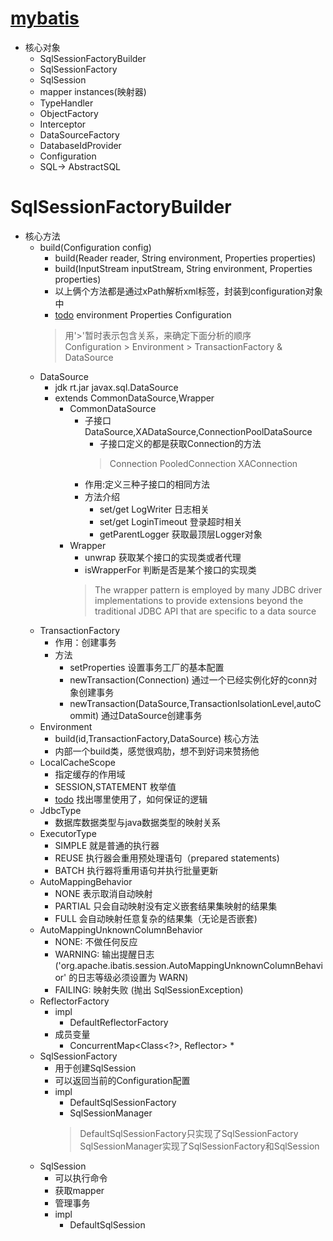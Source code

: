# [mybatis](http://www.mybatis.org/mybatis-3/zh/index.html)
* 核心对象
    * SqlSessionFactoryBuilder
    * SqlSessionFactory
    * SqlSession
    * mapper instances(映射器)
    * TypeHandler 
    * ObjectFactory
    * Interceptor
    * DataSourceFactory
    * DatabaseIdProvider
    * Configuration
    * SQL-> AbstractSQL
    
# SqlSessionFactoryBuilder
* 核心方法
    * build(Configuration config)
        * build(Reader reader, String environment, Properties properties)
        * build(InputStream inputStream, String environment, Properties properties)
        * 以上俩个方法都是通过xPath解析xml标签，封装到configuration对象中
        * [todo]() environment Properties Configuration
        > 用'>'暂时表示包含关系，来确定下面分析的顺序  
        Configuration > Environment > TransactionFactory & DataSource
    * DataSource
        * jdk rt.jar javax.sql.DataSource
        * extends CommonDataSource,Wrapper
            * CommonDataSource
                * 子接口 DataSource,XADataSource,ConnectionPoolDataSource
                    * 子接口定义的都是获取Connection的方法
                    > Connection PooledConnection XAConnection
                * 作用:定义三种子接口的相同方法
                * 方法介绍
                    * set/get LogWriter 日志相关
                    * set/get LoginTimeout 登录超时相关
                    * getParentLogger 获取最顶层Logger对象
            * Wrapper
                * unwrap 获取某个接口的实现类或者代理
                * isWrapperFor  判断是否是某个接口的实现类
                > The wrapper pattern is employed by many JDBC driver implementations to provide extensions beyond the traditional JDBC API that are specific to a data source
    * TransactionFactory
        * 作用：创建事务
        * 方法
            * setProperties 设置事务工厂的基本配置
            * newTransaction(Connection) 通过一个已经实例化好的conn对象创建事务
            * newTransaction(DataSource,TransactionIsolationLevel,autoCommit) 通过DataSource创建事务
    * Environment
        * build(id,TransactionFactory,DataSource) 核心方法
        * 内部一个build类，感觉很鸡肋，想不到好词来赞扬他
    * LocalCacheScope
        * 指定缓存的作用域
        * SESSION,STATEMENT 枚举值
        * [todo]() 找出哪里使用了，如何保证的逻辑
    * JdbcType
        * 数据库数据类型与java数据类型的映射关系
    * ExecutorType
        * SIMPLE 就是普通的执行器
        * REUSE 执行器会重用预处理语句（prepared statements)
        * BATCH 执行器将重用语句并执行批量更新
    * AutoMappingBehavior
        * NONE 表示取消自动映射
        * PARTIAL 只会自动映射没有定义嵌套结果集映射的结果集
        * FULL 会自动映射任意复杂的结果集（无论是否嵌套)
    * AutoMappingUnknownColumnBehavior
        * NONE: 不做任何反应
        * WARNING: 输出提醒日志 ('org.apache.ibatis.session.AutoMappingUnknownColumnBehavior' 的日志等级必须设置为 WARN)
        * FAILING: 映射失败 (抛出 SqlSessionException)
    * ReflectorFactory
        * impl
            * DefaultReflectorFactory
        * 成员变量
            * ConcurrentMap<Class<?>, Reflector>
                * 
    * SqlSessionFactory
        * 用于创建SqlSession
        * 可以返回当前的Configuration配置
        * impl
            * DefaultSqlSessionFactory
            * SqlSessionManager
            > DefaultSqlSessionFactory只实现了SqlSessionFactory  
            SqlSessionManager实现了SqlSessionFactory和SqlSession
    * SqlSession
        * 可以执行命令
        * 获取mapper
        * 管理事务
        * impl
            * DefaultSqlSession
        